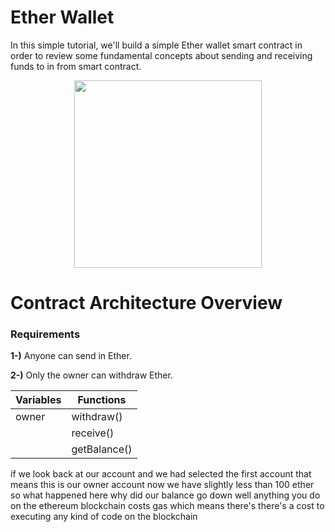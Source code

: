 # Ether Wallet

In this simple tutorial, we'll build a simple Ether wallet smart contract in order to review some fundamental concepts about sending and receiving funds to in from smart contract.

<p align="center">
  <img src="https://user-images.githubusercontent.com/22610163/221370598-9c796df9-e71f-41c4-a6ad-5b4827a30c1e.png" {width=30px height=300px}>
</p>

# Contract Architecture Overview

### Requirements

**1-)** Anyone can send in Ether.

**2-)** Only the owner can withdraw Ether.


| Variables | Functions    |
|-----------|--------------|
| owner     | withdraw()   |
|           | receive()    |
|           | getBalance() |


if we look back at our account and we had selected the first account that means this is our owner account now we have slightly less than 100 ether so what happened here why did our balance go down well anything you do on the ethereum blockchain costs gas which means there's there's a cost to executing any kind of code on the blockchain

